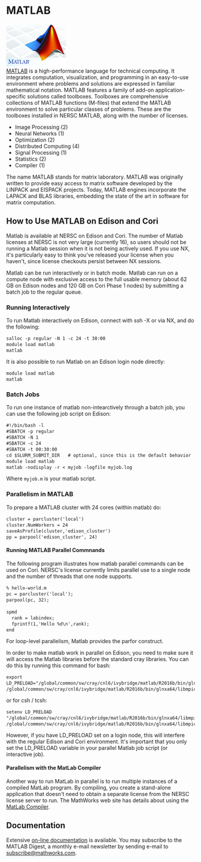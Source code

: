 # MATLAB

![Matlab logo](./images/matlablogo.png)<br/> 
[MATLAB](https://www.mathworks.com/products/matlab.html) is a high-performance language for technical computing. It integrates computation, visualization, and programming in an easy-to-use environment where problems and solutions are expressed in familiar mathematical notation. MATLAB features a family of add-on application-specific solutions called toolboxes. Toolboxes are comprehensive collections of MATLAB functions (M-files) that extend the MATLAB environment to solve particular classes of problems. These are the toolboxes installed in NERSC MATLAB, along with the number of licenses.

* Image Processing (2)
* Neural Networks (1)
* Optimization (2)
* Distributed Computing (4)
* Signal Processing (1)
* Statistics (2)
* Compiler (1)

The name MATLAB stands for matrix laboratory. MATLAB was originally written to provide easy access to matrix software developed by the LINPACK and EISPACK projects. Today, MATLAB engines incorporate the LAPACK and BLAS libraries, embedding the state of the art in software for matrix computation.

## How to Use MATLAB on Edison and Cori

Matlab is available at NERSC on Edison and Cori.  The number of Matlab licenses at NERSC is not very large (currently 16), so users should not be running a Matlab session when it is not being actively used. If you use NX, it's particularly easy to think you've released your license when you haven't, since license checkouts persist between NX sessions.

Matlab can be run interactively or in batch mode.  Matlab can run on a compute node with exclusive access to the full usable memory (about 62 GB on Edison nodes and 120 GB on Cori Phase 1 nodes) by submitting a batch job to the regular queue.

### Running Interactively

To run Matlab interactively on Edison, connect with ssh -X or via NX, and do the following:

```
salloc -p regular -N 1 -c 24 -t 30:00
module load matlab
matlab
```

It is also possible to run Matlab on an Edison login node directly:

```
module load matlab
matlab
```

### Batch Jobs

To run one instance of matlab non-intearctively through a batch job, you can use the following job script on Edison:

```
#!/bin/bash -l
#SBATCH -p regular
#SBATCH -N 1
#SBATCH -c 24
#SBATCH -t 00:30:00
cd $SLURM_SUBMIT_DIR   # optional, since this is the default behavior
module load matlab
matlab -nodisplay -r < myjob -logfile myjob.log
```
Where `myjob.m` is your matlab script. 

### Parallelism in MATLAB

To prepare a MATLAB cluster with 24 cores (within matlab) do:

```
cluster = parcluster('local')
cluster.NumWorkers = 24
saveAsProfile(cluster,'edison_cluster')
pp = parpool('edison_cluster', 24)
```

#### Running MATLAB Parallel Commnands

The following program illustrates how matlab parallel commands can be used on Cori. NERSC's license currently limits parallel use to a single node and the number of threads that one node supports.

```
% hello-world.m
pc = parcluster('local');
parpool(pc, 32);
 
spmd
  rank = labindex;
  fprintf(1,'Hello %d\n',rank);
end
```

For loop-level parallelism, Matlab provides the parfor construct.

In order to make matlab work in parallel on Edison, you need to make sure it will access the Matlab libraries before the standard cray libraries. You can do this by running this command for bash:

```
export LD_PRELOAD="/global/common/sw/cray/cnl6/ivybridge/matlab/R2016b/bin/glnxa64/libmpichnem.so /global/common/sw/cray/cnl6/ivybridge/matlab/R2016b/bin/glnxa64/libmpichsock.so"
```

or for csh / tcsh:

```
setenv LD_PRELOAD "/global/common/sw/cray/cnl6/ivybridge/matlab/R2016b/bin/glnxa64/libmpichnem.so /global/common/sw/cray/cnl6/ivybridge/matlab/R2016b/bin/glnxa64/libmpichsock.so"
```

However, if you have LD_PRELOAD set on a login node, this will interfere with the regular Edison and Cori environment. It's important that you only set the LD_PRELOAD variable in your parallel Matlab job script (or interactive job).

#### Parallelism with the MatLab Compiler

Another way to run MatLab in parallel is to run multiple instances of a compiled MatLab program. By compiling, you create a stand-alone application that doesn't need to obtain a separate license from the NERSC license server to run. The MathWorks web site has details about using the [MatLab Compiler](https://www.mathworks.com/products/compiler.html).

## Documentation

Extensive [on-line documentation](http://www.mathworks.com/) is available. You may subscribe to the MATLAB Digest, a monthly e-mail newsletter by sending e-mail to subscribe@mathworks.com.

